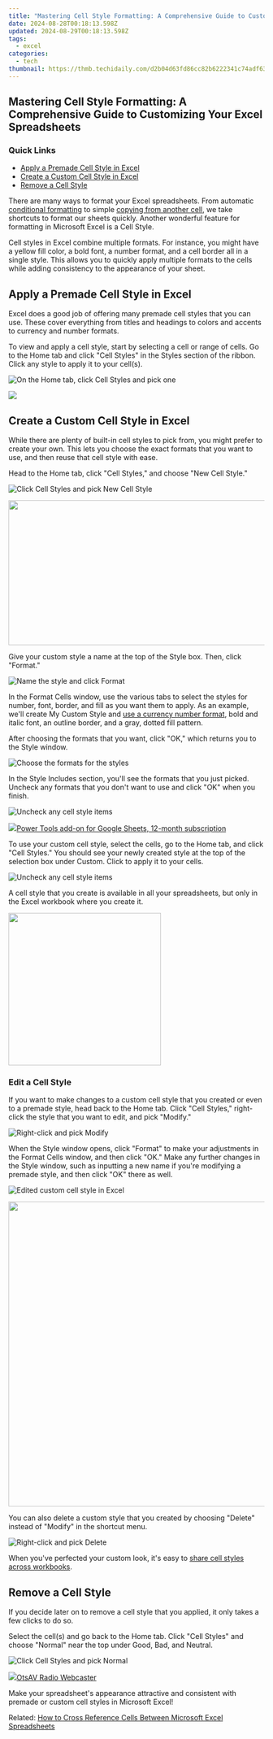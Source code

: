 ```yaml
---
title: "Mastering Cell Style Formatting: A Comprehensive Guide to Customizing Your Excel Spreadsheets"
date: 2024-08-28T00:18:13.598Z
updated: 2024-08-29T00:18:13.598Z
tags:
  - excel
categories:
  - tech
thumbnail: https://thmb.techidaily.com/d2b04d63fd86cc82b6222341c74adf6327b494c09e7a92e5a7589ca57209ebbc.jpg
---
```


## Mastering Cell Style Formatting: A Comprehensive Guide to Customizing Your Excel Spreadsheets

### Quick Links

* [Apply a Premade Cell Style in Excel](https://facebook-video-share.techidaily.com/updated-quick-turn-artistry-professionally-crafted-valorant-game-imagery/)
* [Create a Custom Cell Style in Excel](https://review-topics.techidaily.com/in-2024-how-can-i-use-a-fake-gps-without-mock-location-on-tecno-spark-20-pro-drfone-by-drfone-virtual-android/)
* [Remove a Cell Style](https://android-location.techidaily.com/9-best-free-android-monitoring-apps-to-monitor-phone-remotely-for-your-vivo-t2-pro-5g-drfone-by-drfone-virtual/)

 There are many ways to format your Excel spreadsheets. From automatic [conditional formatting](https://facebook-video-share.techidaily.com/updated-in-depth-asmr-video-insights/) to simple [copying from another cell](https://fix-guide.techidaily.com/restore-missing-app-icon-on-motorola-razr-40-step-by-step-solutions-drfone-by-drfone-fix-android-problems-fix-android-problems/), we take shortcuts to format our sheets quickly. Another wonderful feature for formatting in Microsoft Excel is a Cell Style.

 Cell styles in Excel combine multiple formats. For instance, you might have a yellow fill color, a bold font, a number format, and a cell border all in a single style. This allows you to quickly apply multiple formats to the cells while adding consistency to the appearance of your sheet.

##  Apply a Premade Cell Style in Excel

 Excel does a good job of offering many premade cell styles that you can use. These cover everything from titles and headings to colors and accents to currency and number formats.

 To view and apply a cell style, start by selecting a cell or range of cells. Go to the Home tab and click "Cell Styles" in the Styles section of the ribbon. Click any style to apply it to your cell(s).

![On the Home tab, click Cell Styles and pick one](https://static1.howtogeekimages.com/wordpress/wp-content/uploads/2021/08/HomeCellStylesPremade-ExcelCellStyles.png) 

<!-- affiliate ads begin -->
<a href="https://secure.2checkout.com/order/checkout.php?PRODS=4620780&QTY=1&AFFILIATE=108875&CART=1"><img src="https://secure.avangate.com/images/merchant/07dd4d5a72f5740ef0f035f201951476/728__90banner.jpg" border="0"></a>
<!-- affiliate ads end -->
##  Create a Custom Cell Style in Excel

 While there are plenty of built-in cell styles to pick from, you might prefer to create your own. This lets you choose the exact formats that you want to use, and then reuse that cell style with ease.

 Head to the Home tab, click "Cell Styles," and choose "New Cell Style."

![Click Cell Styles and pick New Cell Style](https://static1.howtogeekimages.com/wordpress/wp-content/uploads/2021/08/HomeCellStylesNew-ExcelCellStyles.png) 

<!-- affiliate ads begin -->
<a href="https://cowinaudio.pxf.io/c/5597632/1116855/13794" target="_top" id="1116855"><img src="//a.impactradius-go.com/display-ad/13794-1116855" border="0" alt="" width="767" height="285"/></a><img height="0" width="0" src="https://imp.pxf.io/i/5597632/1116855/13794" style="position:absolute;visibility:hidden;" border="0" />
<!-- affiliate ads end -->
 Give your custom style a name at the top of the Style box. Then, click "Format."

![Name the style and click Format](https://static1.howtogeekimages.com/wordpress/wp-content/uploads/2021/08/CreateNewStyle-ExcelCellStyles.png) 

 In the Format Cells window, use the various tabs to select the styles for number, font, border, and fill as you want them to apply. As an example, we'll create My Custom Style and [use a currency number format](https://on-screen-recording.techidaily.com/updated-rapid-reel-sound-mixed-screenshotting/), bold and italic font, an outline border, and a gray, dotted fill pattern.

 After choosing the formats that you want, click "OK," which returns you to the Style window.

![Choose the formats for the styles](https://static1.howtogeekimages.com/wordpress/wp-content/uploads/2021/08/FormatNewStyle-ExcelCellStyles.png) 

 In the Style Includes section, you'll see the formats that you just picked. Uncheck any formats that you don't want to use and click "OK" when you finish.

![Uncheck any cell style items](https://static1.howtogeekimages.com/wordpress/wp-content/uploads/2021/08/MyCustomStyle-ExcelCellStyles.png) 

<!-- affiliate ads begin -->
<a href="https://secure.2checkout.com/order/checkout.php?PRODS=4721564&QTY=1&AFFILIATE=108875&CART=1"><img src="https://secure.avangate.com/images/merchant/c14a8df1e1b4d5297e9cb30cb34d5a00/products/copy_power-tools-48.png" border="0">Power Tools add-on for Google Sheets, 12-month subscription</a>
<!-- affiliate ads end -->
 To use your custom cell style, select the cells, go to the Home tab, and click "Cell Styles." You should see your newly created style at the top of the selection box under Custom. Click to apply it to your cells.

![Uncheck any cell style items](https://static1.howtogeekimages.com/wordpress/wp-content/uploads/2021/08/MyCustomStyle-ExcelCellStyles.png) 

 A cell style that you create is available in all your spreadsheets, but only in the Excel workbook where you create it.

<!-- affiliate ads begin -->
<a href="https://coinrule.sjv.io/c/5597632/1958374/18409" target="_top" id="1958374"><img src="//a.impactradius-go.com/display-ad/18409-1958374" border="0" alt="" width="300" height="300"/></a><img height="0" width="0" src="https://imp.pxf.io/i/5597632/1958374/18409" style="position:absolute;visibility:hidden;" border="0" />
<!-- affiliate ads end -->
###  Edit a Cell Style

 If you want to make changes to a custom cell style that you created or even to a premade style, head back to the Home tab. Click "Cell Styles," right-click the style that you want to edit, and pick "Modify."

![Right-click and pick Modify](https://static1.howtogeekimages.com/wordpress/wp-content/uploads/2021/08/ModifyCustomStyle-ExcelCellStyles.png) 

 When the Style window opens, click "Format" to make your adjustments in the Format Cells window, and then click "OK." Make any further changes in the Style window, such as inputting a new name if you're modifying a premade style, and then click "OK" there as well.

![Edited custom cell style in Excel](https://static1.howtogeekimages.com/wordpress/wp-content/uploads/2021/08/EditedCustomStyle-ExcelCellStyles.png) 

<!-- affiliate ads begin -->
<a href="https://unicoeye.pxf.io/c/5597632/2084399/18498" target="_top" id="2084399"><img src="//a.impactradius-go.com/display-ad/18498-2084399" border="0" alt="" width="1125" height="600"/></a><img height="0" width="0" src="https://imp.pxf.io/i/5597632/2084399/18498" style="position:absolute;visibility:hidden;" border="0" />
<!-- affiliate ads end -->
 You can also delete a custom style that you created by choosing "Delete" instead of "Modify" in the shortcut menu.

![Right-click and pick Delete](https://static1.howtogeekimages.com/wordpress/wp-content/uploads/2021/08/DeleteCustomStyle-ExcelCellStyles.png) 

 When you've perfected your custom look, it's easy to [share cell styles across workbooks](https://common-error.techidaily.com/windows-11-how-to-fix-unresponsive-keyboard-lag-problems-successfully/).

##  Remove a Cell Style

 If you decide later on to remove a cell style that you applied, it only takes a few clicks to do so.

 Select the cell(s) and go back to the Home tab. Click "Cell Styles" and choose "Normal" near the top under Good, Bad, and Neutral.

![Click Cell Styles and pick Normal](https://static1.howtogeekimages.com/wordpress/wp-content/uploads/2021/08/HomeCellStylesNormal-ExcelCellStyles.png) 

<!-- affiliate ads begin -->
<a href="https://otszone.ots7.com/order/checkout.php?PRODS=4713322&QTY=1&AFFILIATE=108875&CART=1"><img src="https://green.ots7.com/screenshots/OtsAV/OtsAVRadio1.90-300x188.jpg" border="0">OtsAV Radio Webcaster</a>
<!-- affiliate ads end -->
 Make your spreadsheet's appearance attractive and consistent with premade or custom cell styles in Microsoft Excel!

Related: [How to Cross Reference Cells Between Microsoft Excel Spreadsheets](https://extra-information.techidaily.com/in-2024-chic-coverage-for-your-portable-screen/)

<ins class="adsbygoogle"
     style="display:block"
     data-ad-format="autorelaxed"
     data-ad-client="ca-pub-7571918770474297"
     data-ad-slot="1223367746"></ins>



<ins class="adsbygoogle"
     style="display:block"
     data-ad-client="ca-pub-7571918770474297"
     data-ad-slot="8358498916"
     data-ad-format="auto"
     data-full-width-responsive="true"></ins>


